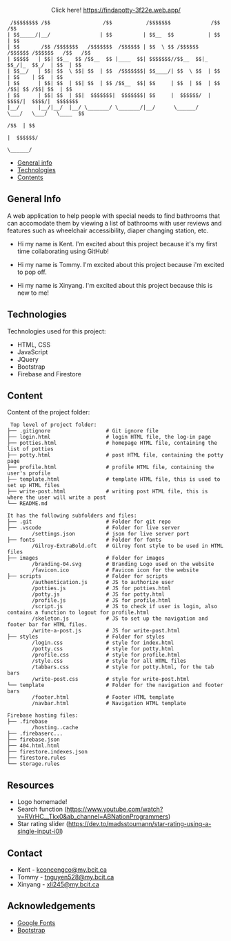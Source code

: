 <p align="center">
 Click here!
 <a href="https://findapotty-3f22e.web.app/">https://findapotty-3f22e.web.app/</a>
</p>

```
 /$$$$$$$$ /$$                 /$$           /$$$$$$$             /$$     /$$              
| $$_____/|__/                | $$          | $$__  $$           | $$    | $$              
| $$       /$$ /$$$$$$$   /$$$$$$$  /$$$$$$ | $$  \ $$ /$$$$$$  /$$$$$$ /$$$$$$   /$$   /$$
| $$$$$   | $$| $$__  $$ /$$__  $$ |____  $$| $$$$$$$//$$__  $$|_  $$_/|_  $$_/  | $$  | $$
| $$__/   | $$| $$  \ $$| $$  | $$  /$$$$$$$| $$____/| $$  \ $$  | $$    | $$    | $$  | $$
| $$      | $$| $$  | $$| $$  | $$ /$$__  $$| $$     | $$  | $$  | $$ /$$| $$ /$$| $$  | $$
| $$      | $$| $$  | $$|  $$$$$$$|  $$$$$$$| $$     |  $$$$$$/  |  $$$$/|  $$$$/|  $$$$$$$
|__/      |__/|__/  |__/ \_______/ \_______/|__/      \______/    \___/   \___/   \____  $$
                                                                                  /$$  | $$
                                                                                 |  $$$$$$/
                                                                                  \______/ 
```

- [General info](#general-info)
- [Technologies](#technologies)
- [Contents](#content)

## General Info

A web application to help people with special needs to find bathrooms that can accomodate them by viewing a list of bathrooms with user reviews and features such as wheelchair accessibility, diaper changing station, etc. 

- Hi my name is Kent. I'm excited about this project because it's my first time collaborating using GitHub!

- Hi my name is Tommy. I'm excited about this project because i'm excited to pop off.

- Hi my name is Xinyang. I'm excited about this project because this is new to me!

## Technologies

Technologies used for this project:
* HTML, CSS
* JavaScript 
* JQuery
* Bootstrap
* Firebase and Firestore 

## Content

Content of the project folder:

```
 Top level of project folder:
├── .gitignore                  # Git ignore file
├── login.html                  # login HTML file, the log-in page
├── potties.html                # homepage HTML file, containing the list of potties
├── potty.html                  # post HTML file, containing the potty page
├── profile.html                # profile HTML file, containing the user's profile
├── template.html               # template HTML file, this is used to set up HTML files
├── write-post.html             # writing post HTML file, this is where the user will write a post
└── README.md

It has the following subfolders and files:
├── .git                        # Folder for git repo
├── .vscode                     # Folder for live server
        /settings.json          # json for live server port
├── fonts                       # Folder for fonts
        /Gilroy-ExtraBold.oft   # Gilroy font style to be used in HTML files
├── images                      # Folder for images
        /branding-04.svg        # Branding Logo used on the website
        /favicon.ico            # Favicon icon for the website
├── scripts                     # Folder for scripts
        /authentication.js      # JS to authorize user
        /potties.js             # JS for potties.html
        /potty.js               # JS for potty.html
        /profile.js             # JS for profile.html
        /script.js              # JS to check if user is login, also contains a function to logout for profile.html
        /skeleton.js            # JS to set up the navigation and footer bar for HTML files.
        /write-a-post.js        # JS for write-post.html
├── styles                      # Folder for styles
        /login.css              # style for index.html
        /potty.css              # style for potty.html
        /profile.css            # style for profile.html
        /style.css              # style for all HTML files
        /tabbars.css            # style for potty.html, for the tab bars
        /write-post.css         # style for write-post.html
└── template                    # Folder for the navigation and footer bars
        /footer.html            # Footer HTML template
        /navbar.html            # Navigation HTML template

Firebase hosting files:
├── .firebase
        /hosting..cache
├── .firebaserc...
├── firebase.json
├── 404.html.html   
├── firestore.indexes.json
├── firestore.rules
└── storage.rules
```

## Resources
- Logo homemade!
- Search function (https://www.youtube.com/watch?v=RVrHC__Tkx0&ab_channel=ABNationProgrammers)
- Star rating slider (https://dev.to/madsstoumann/star-rating-using-a-single-input-i0l)

## Contact 
* Kent - kconcengco@my.bcit.ca
* Tommy - tnguyen528@my.bcit.ca
* Xinyang - xli245@my.bcit.ca

## Acknowledgements 
* <a href="https://fonts.google.com/">Google Fonts</a>
* <a href="https://getbootstrap.com/">Bootstrap</a>
